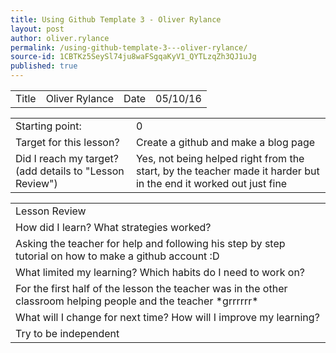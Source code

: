 ```yaml
---
title: Using Github Template 3 - Oliver Rylance
layout: post
author: oliver.rylance
permalink: /using-github-template-3---oliver-rylance/
source-id: 1CBTKz5SeySl74ju8waFSgqaKyV1_QYTLzqZh3QJ1uJg
published: true
---
```

<table style="width:100%">
  <tr>
    <td>Title</td>
    <td>Oliver Rylance</td>
    <td>Date</td>
    <td>05/10/16</td>
  </tr>
</table>


<table style="width:100%">
  <tr>
    <td>Starting point:</td>
    <td>0</td>
  </tr>
  <tr>
    <td>Target for this lesson?</td>
    <td>Create a github and make a blog page</td>
  </tr>
  <tr>
    <td>Did I reach my target? 
(add details to "Lesson Review")</td>
    <td>Yes, not being helped right from the start, by the teacher made it harder but in the end it worked out just fine</td>
  </tr>
</table>

<table style="width:100%">
  <tr>
    <td>Lesson Review</td>
  </tr>
  <tr>
    <td>How did I learn? What strategies worked?</td>
  </tr>
  <tr>
    <td>Asking the teacher for help and following his step by step tutorial on how to make a github account :D</td>
  </tr>
  <tr>
    <td>What limited my learning? Which habits do I need to work on? </td>
  </tr>
  <tr>
    <td>For the first half of the lesson the teacher was in the other classroom helping people and the teacher *grrrrrr*</td>
  </tr>
  <tr>
    <td>What will I change for next time? How will I improve my learning?</td>
  </tr>
  <tr>
    <td>Try to be independent </td>
  </tr>
</table>


